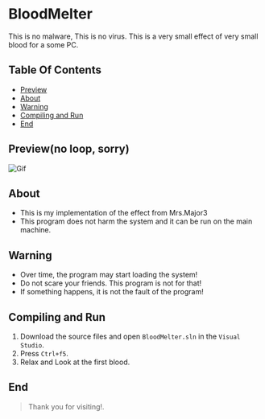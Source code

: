 # BloodMelter
 This is no malware, This is no virus. This is a very small effect of very small blood for a some PC.
## Table Of Contents
 - [Preview](#Preview)
 - [About](#About)
 - [Warning](#Warning)
 - [Compiling and Run](#Compiling-and-Run)
 - [End](#End)

 ## Preview(no loop, sorry)
 ![Gif](Gif/BloodMelter.gif)
 
 ## About
  - This is my implementation of the effect from Mrs.Major3
  - This program does not harm the system and it can be run on the main machine. 

 ## Warning
  - Over time, the program may start loading the system!
  - Do not scare your friends. This program is not for that!
  - If something happens, it is not the fault of the program!

 ## Compiling and Run
  1. Download the source files and open `BloodMelter.sln` in the `Visual Studio`.
  2. Press `Ctrl+f5`.
  3. Relax and Look at the first blood.

## End
> Thank you for visiting!.
